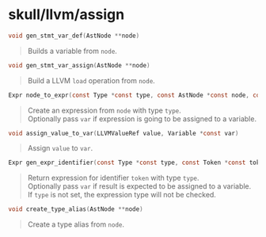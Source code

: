 # skull/llvm/assign

```c
void gen_stmt_var_def(AstNode **node)
```

> Builds a variable from `node`.

```c
void gen_stmt_var_assign(AstNode **node)
```

> Build a LLVM `load` operation from `node`.

```c
Expr node_to_expr(const Type *const type, const AstNode *const node, const Variable *const var)
```

> Create an expression from `node` with type `type`.
> \
> Optionally pass `var` if expression is going to be assigned to a variable.

```c
void assign_value_to_var(LLVMValueRef value, Variable *const var)
```

> Assign `value` to `var`.

```c
Expr gen_expr_identifier(const Type *const type, const Token *const token, const Variable *const var)
```

> Return expression for identifier `token` with type `type`.
> \
> Optionally pass `var` if result is expected to be assigned to a variable.
> \
> If `type` is not set, the expression type will not be checked.

```c
void create_type_alias(AstNode **node)
```

> Create a type alias from `node`.

